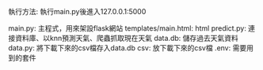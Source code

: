 執行方法: 執行main.py後進入127.0.0.1:5000

main.py: 主程式，用來架設flask網站
templates/main.html: html
predict.py: 連接資料庫、以knn預測天氣、爬蟲抓取現在天氣
data.db: 儲存過去天氣資料
data.py: 將下載下來的csv檔存入data.db
csv: 放下載下來的csv檔
.env: 需要用到的套件